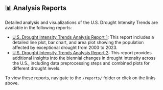 ## 📊 Analysis Reports

Detailed analysis and visualizations of the U.S. Drought Intensity Trends are available in the following reports:

- [U.S. Drought Intensity Trends Analysis Report 1](https://github.com/SaiDhanyaa/us-drought-intensity-trends-analysis/blob/main/reports/Viz2-_Dhanyapriya_Somasundaram_FINAL.pdf): This report includes a detailed line plot, bar chart, and area plot showing the population affected by exceptional drought from 2000 to 2023.
- [U.S. Drought Intensity Trends Analysis Report 2](https://github.com/SaiDhanyaa/us-drought-intensity-trends-analysis/blob/main/reports/Viz3-_Dhanyapriya_Somasundaram_FINAL-1.pdf): This report provides additional insights into the biennial changes in drought intensity across the U.S., including data preprocessing steps and combined plots for different drought levels.

To view these reports, navigate to the `/reports/` folder or click on the links above.
